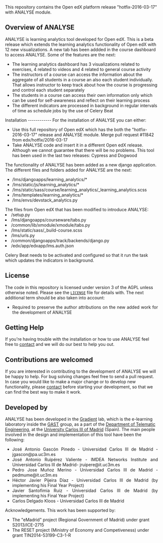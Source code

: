 This repository contains the Open edX platform release "hotfix-2016-03-17" with ANALYSE module.

Overview of ANALYSE
------------------

ANALYSE is learning analytics tool developed for Open edX. This is a beta release which extends the learning analytics functionality of Open edX with 12 new visualizations. A new tab has been addded in the course dashboard to access ANALYSE. Some of the features are the next:

<ul>
<li>The learning analytics dashboard has 3 visualizations related to exercises, 4 related to videos and 4 related to general course activity</li>
<li>The instructors of a course can access the information about the aggregate of all students in a course an also each student individually. That allows instructor to keep track about how the course is progressing and control each student separately</li>
<li>The students in a course can access their own information only which can be used for self-awareness and reflect on their learning process</li>
<li>The different indicators are processed in background in regular intervals of time as schedule jobs by the use of Celery Beat</li>
</ul>
Installation
------------
For the installation of ANALYSE you can either:

<ul>
<li>Use this full repository of Open edX which has the both the "hotfix-2016-03-17" release and ANALYSE module.
Merge pull request #11842 from edx/hotfix/2016-03-17</li>
<li>Take ANALYSE code and insert it in a different Open edX release. Although we cannot guarantee that there will be no problems. This tool has been used in the last two releases: Cypress and Dogwood
</ul>

The functionality of ANALYSE has been added as a new django application. The different files and folders added for ANALYSE are the next:
<ul>
<li>/lms/djangoapps/learning_analytics/*</li>
<li>/lms/static/js/learning_analytics/*</li>
<li>/lms/static/sass/course/learning_analytics/_learning_analytics.scss</li>
<li>/lms/templates/learning_analytics/*</li>
<li>/lms/envs/devstack_analytics.py</li>
</ul>
The files from Open edX that has been modified to introduce ANALYSE:
<li>/setup.py</li>
<li>/lms/djangoapps/courseware/tabs.py</li>
<li>/common/lib/xmodule/xmodule/tabs.py</li>
<li>/lms/static/sass/_build-course.scss</li>
<li>/lms/urls.py</li>
<li>/common/djangoapps/track/backends/django.py</li>
<li>/edx/app/edxapp/lms.auth.json</li>

Celery Beat needs to be activated and configured so that it run the task which updates the indicators in background.

License
-------

The code in this repository is licensed under version 3 of the AGPL unless
otherwise noted. Please see the
[`LICENSE`](https://github.com/edx/edx-platform/blob/master/LICENSE) file
for details with. The next additional term should be also taken into account:
</br>
<ul style="text-align: justify">
<li>
Required to preserve the author attributions on the new added work for the development of ANALYSE
</li>
</ul>

Getting Help
------------

If you're having trouble with the installation or how to use ANALYSE feel free to <a href="mailto:jgascon@pa.uc3m.es">contact</a> and we will do our best to help you out.

Contributions are welcomed
-----------------

If you are interested in contributing to the development of ANALYSE we will be happy to help. For bug solving changes feel free to send a pull request. In case you would like to make a major change or to develop new functionality, please <a href="mailto:jgascon@pa.uc3m.es">contact</a> before starting your development, so that we can find the best way to make it work.


Developed by
--------------
<p> ANALYSE has been developed in the <a href="http://gradient.it.uc3m.es/">Gradient</a> lab, which is the e-learning laboratory inside the <a href="http://www.gast.it.uc3m.es/">GAST</a> group, as a part of the <a href="http://www.it.uc3m.es/vi/">Department of Telematic Engineering</a>, at the <a href="http://www.uc3m.es/">University Carlos III of Madrid</a> (Spain). The main people involved in the design and implementation of this tool have been the following: </p>
<ul style="text-align: justify" value="circle">
	<li>
	José Antonio Gascón Pinedo - Universidad Carlos III de Madrid - jgascon@pa.uc3m.es
	</li>
	<li>
	José Antonio Ruipérez Valiente - IMDEA Networks Institute and Universidad Carlos III de Madrid- jruipere@it.uc3m.es
	</li>
	<li>
	Pedro Jose Muñoz Merino - Universidad Carlos III de Madrid - pedmume@it.uc3m.es
	</li>
	<li>
	Héctor Javier Pijeira Díaz - Universidad Carlos III de Madrid (by implementing his Final Year Project)
	</li>
	<li>
	Javier Santofimia Ruiz - Universidad Carlos III de Madrid (by implementing his Final Year Project)
	</li>
	<li>
	Carlos Delgado Kloos - Universidad Carlos III de Madrid
	</li>
	</ul>
Acknowledgements. This work has been supported by:
<ul>
<li>
The "eMadrid" project (Regional Government of Madrid) under grant S2013/ICE-2715
</li>
 <li>
The RESET project (Ministry of Economy and Competiveness) under grant TIN2014-53199-C3-1-R
</li>
	</ul>


